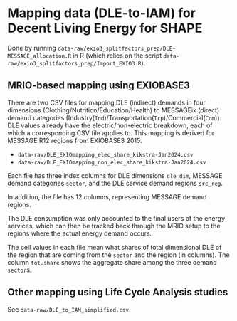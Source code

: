 # Mapping data (DLE-to-IAM) for Decent Living Energy for SHAPE

Done by running `data-raw/exio3_splitfactors_prep/DLE-MESSAGE_allocation.R` in R (which relies on the script `data-raw/exio3_splitfactors_prep/Import_EXIO3.R`).

## MRIO-based mapping using EXIOBASE3
There are two CSV files for mapping DLE (indirect) demands in four dimensions (Clothing/Nutrition/Education/Health) to MESSAGEix (direct) demand categories (Industry(`Ind`)/Transportation(`Trp`)/Commercial(`Com`)). 
DLE values already have the electric/non-electric breakdown, each of which a corresponding CSV file applies to. This mapping is derived for MESSAGE R12 regions from EXIOBASE3 2015.

- `data-raw/DLE_EXIOmapping_elec_share_kikstra-Jan2024.csv`
- `data-raw/DLE_EXIOmapping_non_elec_share_kikstra-Jan2024.csv`


Each file has three index columns for DLE dimensions `dle_dim`, MESSAGE demand categories `sector`, and the DLE service demand regions `src_reg`. 

In addition, the file has 12 columns, representing MESSAGE demand regions. 

The DLE consumption was only accounted to the final users of the energy services, which can then be tracked back through the MRIO setup to the regions where the actual energy demand occurs.

The cell values in each file mean what shares of total dimensional DLE of the region that are coming from the `sector` and the region (in columns). The column `tot.share` shows the aggregate share among the three demand `sector`s.


## Other mapping using Life Cycle Analysis studies
See `data-raw/DLE_to_IAM_simplified.csv`.

